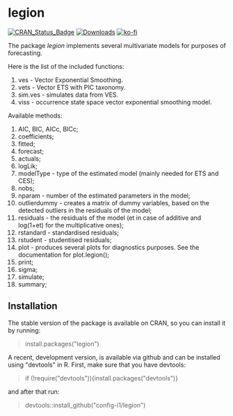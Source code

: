 # legion
[![CRAN_Status_Badge](http://www.r-pkg.org/badges/version/legion)](https://cran.r-project.org/package=legion)
[![Downloads](http://cranlogs.r-pkg.org/badges/legion)](https://cran.r-project.org/package=legion)
[![ko-fi](https://ivan.svetunkov.ru/ko-fi.png)](https://ko-fi.com/G2G51C4C4)

The package _legion_ implements several multivariate models for purposes of forecasting.

Here is the list of the included functions:

1. ves - Vector Exponential Smoothing.
2. vets - Vector ETS with PIC taxonomy.
3. sim.ves - simulates data from VES.
4. viss - occurrence state space vector exponential smoothing model.

Available methods:

1. AIC, BIC, AICc, BICc;
2. coefficients;
3. fitted;
4. forecast;
5. actuals;
6. logLik;
7. modelType - type of the estimated model (mainly needed for ETS and CES);
8. nobs;
9. nparam - number of the estimated parameters in the model;
10. outlierdummy - creates a matrix of dummy variables, based on the detected outliers in the residuals of the model;
11. residuals - the residuals of the model (et in case of additive and log(1+et) for the multiplicative ones);
12. rstandard - standardised residuals;
13. rstudent - studentised residuals;
14. plot - produces several plots for diagnostics purposes. See the documentation for plot.legion();
15. print;
16. sigma;
17. simulate;
18. summary;

## Installation

The stable version of the package is available on CRAN, so you can install it by running:
> install.packages("legion")

A recent, development version, is available via github and can be installed using "devtools" in R. First, make sure that you have devtools:
> if (!require("devtools")){install.packages("devtools")}

and after that run:
> devtools::install_github("config-i1/legion")